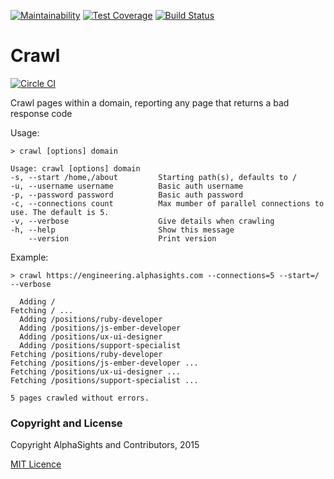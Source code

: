 [![Maintainability](https://api.codeclimate.com/v1/badges/38f35a17716dd4196796/maintainability)](https://codeclimate.com/github/nisevi/crawl/maintainability) [![Test Coverage](https://api.codeclimate.com/v1/badges/38f35a17716dd4196796/test_coverage)](https://codeclimate.com/github/nisevi/crawl/test_coverage) [![Build Status](https://semaphoreci.com/api/v1/nisevi/crawl/branches/master/shields_badge.svg)](https://semaphoreci.com/nisevi/crawl)


# Crawl

[![Circle CI](https://circleci.com/gh/alphasights/crawl/tree/master.svg?style=shield&circle-token=188c328ee0669c8eba8dbda7f7f9943445a50c70)](https://circleci.com/gh/alphasights/crawl/tree/master)


Crawl pages within a domain, reporting any page that returns a bad response code

Usage:

    > crawl [options] domain

    Usage: crawl [options] domain
    -s, --start /home,/about         Starting path(s), defaults to /
    -u, --username username          Basic auth username
    -p, --password password          Basic auth password
    -c, --connections count          Max mumber of parallel connections to use. The default is 5.
    -v, --verbose                    Give details when crawling
    -h, --help                       Show this message
        --version                    Print version



Example:

    > crawl https://engineering.alphasights.com --connections=5 --start=/ --verbose

      Adding /
    Fetching / ...
      Adding /positions/ruby-developer
      Adding /positions/js-ember-developer
      Adding /positions/ux-ui-designer
      Adding /positions/support-specialist
    Fetching /positions/ruby-developer
    Fetching /positions/js-ember-developer ...
    Fetching /positions/ux-ui-designer ...
    Fetching /positions/support-specialist ...

    5 pages crawled without errors.

### Copyright and License

Copyright AlphaSights and Contributors, 2015

[MIT Licence](LICENSE.txt)
